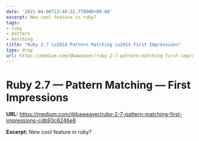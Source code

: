 ```yaml
---
date: '2021-04-06T13:40:22.778000+00:00'
excerpt: New cool feature in ruby?
tags:
- ruby
- pattern
- matching
title: "Ruby 2.7 \u2014 Pattern Matching \u2014 First Impressions"
type: drop
url: https://medium.com/@baweaver/ruby-2-7-pattern-matching-first-impressions-cdb93c6246e6
---
```


# Ruby 2.7 — Pattern Matching — First Impressions

**URL:** https://medium.com/@baweaver/ruby-2-7-pattern-matching-first-impressions-cdb93c6246e6

**Excerpt:** New cool feature in ruby?
